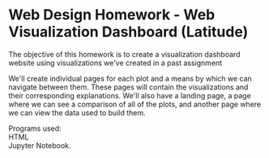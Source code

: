 # Web Design Homework - Web Visualization Dashboard (Latitude)

The objective of this homework is to create a visualization dashboard website using visualizations we've created in a past assignment

We'll create individual pages for each plot and a means by which we can navigate between them. These pages will contain the visualizations and their corresponding explanations. We'll also have a landing page, a page where we can see a comparison of all of the plots, and another page where we can view the data used to build them.

Programs used:\
HTML\
Jupyter Notebook.





